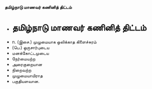 **தமிழ்நாடு மாணவர் கணினித் திட்டம்**
- # தமிழ்நாடு மாணவர் கணினித் திட்டம்
- n. (இசை.) முழுமையாக ஒலிக்காத கிளைச்சுரம்
- (பெ.) ஒருசார்புடைய
- மனக்கோட்டமுடைய
- நேர்மையற்ற
- அரைகுறையான
- நிறைவற்ற
- முழுமையாயிராத
- பகுதியளவான.

